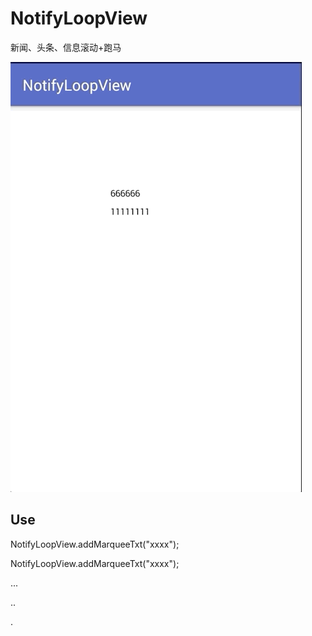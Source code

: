 # NotifyLoopView
新闻、头条、信息滚动+跑马

![Image](https://github.com/msilemsile/NotifyLoopView/blob/master/demo.gif) 

## Use

NotifyLoopView.addMarqueeTxt("xxxx");

NotifyLoopView.addMarqueeTxt("xxxx");

...

..

.
